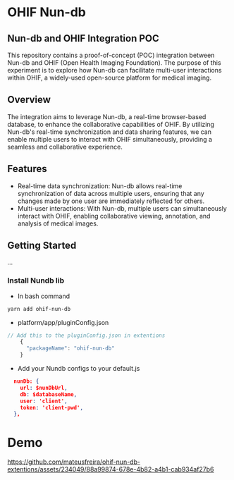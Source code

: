 # OHIF Nun-db

## Nun-db and OHIF Integration POC

 This repository contains a proof-of-concept (POC) integration between Nun-db and OHIF (Open Health Imaging
Foundation). The purpose of this experiment is to explore how Nun-db can facilitate multi-user interactions within
OHIF, a widely-used open-source platform for medical imaging.

## Overview

 The integration aims to leverage Nun-db, a real-time browser-based database, to enhance the collaborative capabilities of OHIF. By utilizing Nun-db's real-time synchronization and data sharing features, we can enable multiple users to interact with OHIF simultaneously, providing a seamless and collaborative experience.

## Features

 - Real-time data synchronization: Nun-db allows real-time synchronization of data across multiple users, ensuring that any changes made by one user are immediately reflected for others.
 - Multi-user interactions: With Nun-db, multiple users can simultaneously interact with OHIF, enabling collaborative viewing, annotation, and analysis of medical images.


## Getting Started
...


### Install Nundb lib
* In bash command
```bash
yarn add ohif-nun-db
```
* platform/app/pluginConfig.json
```js
// Add this to the pluginConfig.json in extentions
    {
      "packageName": "ohif-nun-db"
    }
```

* Add your Nundb configs to your default.js
```json
  nunDb: {
    url: $nunDbUrl,
    db: $databaseName,
    user: 'client',
    token: 'client-pwd',
  },

```

# Demo
https://github.com/mateusfreira/ohif-nun-db-extentions/assets/234049/88a99874-678e-4b82-a4b1-cab934af27b6

